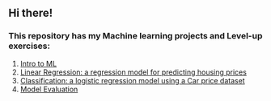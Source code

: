 ## Hi there! 
### This repository has my Machine learning projects and Level-up exercises:
1. [Intro to ML](https://github.com/camilapulido/MachineLearning_projects/blob/d9bbef024e88982da547d939afd3fe6c43db7c22/ML_Exercises/Ch1_Intro_Homework.ipynb)
2. [Linear Regression: a regression model for predicting housing prices](https://github.com/camilapulido/MachineLearning_projects/blob/d9bbef024e88982da547d939afd3fe6c43db7c22/ML_Exercises/Ch2_Linear%20regression_Homework.ipynb)
3. [Classification: a logistic regression model using a Car price dataset](https://github.com/camilapulido/MachineLearning_projects/blob/d9bbef024e88982da547d939afd3fe6c43db7c22/ML_Exercises/Ch03_Classification_Homework.ipynb)
4. [Model Evaluation](https://github.com/camilapulido/MachineLearning_projects/blob/d9bbef024e88982da547d939afd3fe6c43db7c22/ML_Exercises/Ch04_EvaluationMetrics_Homework.ipynb)
  
  

